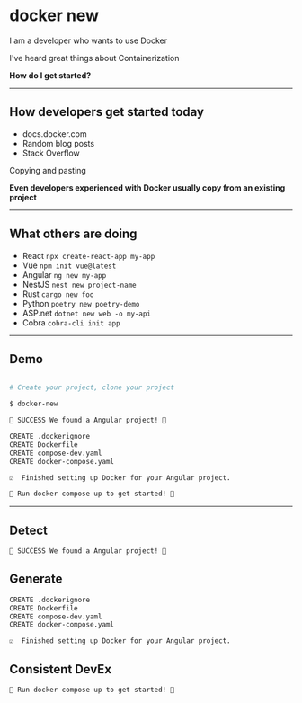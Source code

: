 # docker new

I am a developer who wants to use Docker

I've heard great things about Containerization

**How do I get started?**

---

## How developers get started today

- docs.docker.com
- Random blog posts
- Stack Overflow

Copying and pasting

**Even developers experienced with Docker usually copy from an existing project**

---

## What others are doing

- React   `npx create-react-app my-app`
- Vue     `npm init vue@latest`
- Angular `ng new my-app`
- NestJS  `nest new project-name`
- Rust    `cargo new foo`
- Python  `poetry new poetry-demo`
- ASP.net `dotnet new web -o my-api`
- Cobra   `cobra-cli init app`

---

## Demo

```bash

# Create your project, clone your project

$ docker-new

🎉 SUCCESS We found a Angular project! 🎉

CREATE .dockerignore
CREATE Dockerfile
CREATE compose-dev.yaml
CREATE docker-compose.yaml

☑️  Finished setting up Docker for your Angular project.

🚀 Run docker compose up to get started! 🚀
```

---

## Detect

```bash
🎉 SUCCESS We found a Angular project! 🎉
```

## Generate

```bash
CREATE .dockerignore
CREATE Dockerfile
CREATE compose-dev.yaml
CREATE docker-compose.yaml

☑️  Finished setting up Docker for your Angular project.
```

## Consistent DevEx

```bash
🚀 Run docker compose up to get started! 🚀
```
